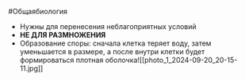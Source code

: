 #Общаябиология  
- Нужны для перенесения неблагоприятных условий
- **НЕ ДЛЯ РАЗМНОЖЕНИЯ**
- Образование споры: сначала клетка теряет воду, затем уменьшается в размере, а после внутри клетки будет формироваться плотная оболочка![[photo_1_2024-09-20_20-15-11.jpg]]